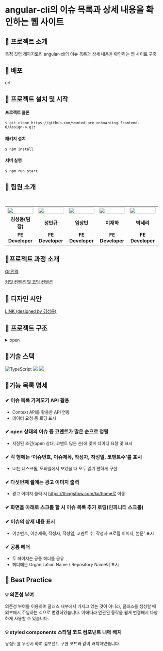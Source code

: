 # angular-cli의 이슈 목록과 상세 내용을 확인하는 웹 사이트 

## 📌 프로젝트 소개

특정 깃헙 레파지토리 angular-cli의 이슈 목록과 상세 내용을 확인하는 웹 사이트 구축

## 📌 배포

 url
<br />

## 📌 프로젝트 설치 및 시작

#### 프로젝트 클론

```shell
$ git clone https://github.com/wanted-pre-onboarding-frontend-6/Assign-4.git
```

#### 패키지 설치

```shell
$ npm install
```

#### 서버 실행

```shell
$ npm run start
```

## 📌 팀원 소개

<br/>

<table align="center">
<tr >
<td align="center"><a href="https://github.com/LoggingCo"><img  src="https://avatars.githubusercontent.com/LoggingCo" width="100%"  height="50%"/></a></td>
<td align="center"><a href="https://github.com/sming0112"><img src="https://avatars.githubusercontent.com/sming0112" width="100%"  height="50%"/></a></td>
<td align="center"><a href="https://github.com/YSBINN"><img src="https://avatars.githubusercontent.com/YSBINN" width="100%" height="50%" /></a></td>
<td align="center"><a href="https://github.com/Leejha"><img src="https://avatars.githubusercontent.com/Leejha" width="100%"  height="50%"/></a></td>
<td align="center"><a href="https://github.com/seriparkdev"><img src="https://avatars.githubusercontent.com/seriparkdev" width="100%"  height="50%"/></a></td>
</tr>
<tr>
<td align="center"><b>김성용(팀장)</b></td>
<td align="center"><b>성민규</b></td>
<td align="center"><b>임상빈</b></td>
<td align="center"><b>이재하</b></td>
<td align="center"><b>박세리</b></td>
</tr>
<tr>
<td align="center"><b>FE Developer</b></td>
<td align="center"><b>FE Developer</b></td>
<td align="center"><b>FE Developer</b></td>
<td align="center"><b>FE Developer</b></td>
<td align="center"><b>FE Developer</b></td>
</tr>
</table>

## 📌프로젝트 과정 소개

[Git전략](https://github.com/wanted-pre-onboarding-frontend-6/Assign-1/wiki/Git-%EC%A0%84%EB%9E%B5)

[커밋 컨벤션 및 코딩 컨벤션](https://github.com/wanted-pre-onboarding-frontend-6/Assign-1/wiki/%EC%BB%A4%EB%B0%8B-%EC%BB%A8%EB%B2%A4%EC%85%98-%EB%B0%8F-%EC%BD%94%EB%94%A9-%EC%BB%A8%EB%B2%A4%EC%85%98)

## 📌 디자인 시안
[LINK (designed by 김성용)](https://www.figma.com/file/55oSEG2YGeBtfyCHRy5B8k/Untitled?node-id=0%3A1)

## 📌 프로젝트 구조

<details>
<summary>open</summary>

```
├─apis
├─assets
│  ├─font
│  └─img
├─components
│  ├─content
│  ├─layout
│  │  ├─footer
│  │  ├─header
│  │  │  └─search
│  │  └─sidebar
│  └─spinner
├─hooks
├─pages
│  ├─home
│  │  └─components
│  │      └─homeMovieList
│  │          ├─content
│  │          └─sidebar
│  ├─movieDetail
│  │  └─components
│  ├─nowPlaying
│  └─search
├─queries
│  └─movie
├─styles
└─types
    ├─api
    └─style
```

</details>

## 📌기술 스택
 
![TypeScript](https://img.shields.io/badge/typescript-%23007ACC.svg?style=for-the-badge&logo=typescript&logoColor=white) 
![](https://img.shields.io/badge/React-20232A?style=for-the-badge&logo=react&logoColor=61DAFB) 
![](https://img.shields.io/badge/styled--components-DB7093?style=for-the-badge&logo=styled-components&logoColor=white)

## 📌기능 목록 명세

### ✔ 이슈 목록 가져오기 API 활용

-   Context API를 활용한 API 연동
-   데이터 요청 중 로딩 표시

### ✔ open 상태의 이슈 중 코멘트가 많은 순으로 정렬

-   지정된 조건(open 상태, 코멘트 많은 순)에 맞게 데이터 요청 및 표시

### ✔ 각 행에는 ‘이슈번호, 이슈제목, 작성자, 작성일, 코멘트수’를 표시

-   UI는 데스크톱, 모바일에서 보았을 때 모두 읽기 편하게 구현


### ✔ 다섯번째 셀에는 광고 이미지 출력

-   광고 이미지 클릭 시 https://thingsflow.com/ko/home로 이동

### ✔ 화면을 아래로 스크롤 할 시 이슈 목록 추가 로딩(인피니티 스크롤)


### ✔ 이슈의 상세 내용 표시

-   이슈번호, 이슈제목, 작성자, 작성일, 코멘트 수, 작성자 프로필 이미지, 본문' 표시

### ✔ 공통 헤더

-   두 페이지는 공통 헤더를 공유
-   헤더에는 Organization Name / Repository Name이 표시

## 📌 Best Practice

### 💡 의존성 부여

의존성 부여를 이용하여 클래스 내부에서 가지고 있는 것이 아니라, 클래스를 생성할 때 외부에서 주입하는 식으로 변경하였습니다.
이에따라 연관된 동작을 쉽게 변경해서 다양하게 사용할 수 있습니다.

### 💡 styled components 스타일 코드 컴포넌트 내에 배치

응집도를 우선시 하여 컴포넌트 구현 코드와 같이 배치하였습니다.
